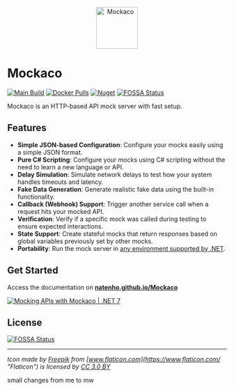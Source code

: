 <p align="center">
    <img src="https://github.com/natenho/Mockaco/raw/master/src/Mockaco/Resources/mockaco-logo.svg" width="96px" height="96px" alt="Mockaco">
</p>

# Mockaco

[![Main Build](https://github.com/natenho/Mockaco/actions/workflows/main-release.yml/badge.svg)](https://github.com/natenho/Mockaco/actions/workflows/main-release.yml) [![Docker Pulls](https://img.shields.io/docker/pulls/natenho/mockaco)](https://hub.docker.com/repository/docker/natenho/mockaco) [![Nuget](https://img.shields.io/nuget/dt/Mockaco?color=blue&label=nuget%20downloads)](https://www.nuget.org/packages/Mockaco/) [![FOSSA Status](https://app.fossa.com/api/projects/git%2Bgithub.com%2Fnatenho%2FMockaco.svg?type=shield)](https://app.fossa.com/projects/git%2Bgithub.com%2Fnatenho%2FMockaco?ref=badge_shield)

Mockaco is an HTTP-based API mock server with fast setup.

## Features

- **Simple JSON-based Configuration**: Configure your mocks easily using a simple JSON format.
- **Pure C# Scripting**: Configure your mocks using C# scripting without the need to learn a new language or API.
- **Delay Simulation**: Simulate network delays to test how your system handles timeouts and latency.
- **Fake Data Generation**: Generate realistic fake data using the built-in functionality.
- **Callback (Webhook) Support**: Trigger another service call when a request hits your mocked API.
- **Verification**: Verify if a specific mock was called during testing to ensure expected interactions.
- **State Support**: Create stateful mocks that return responses based on global variables previously set by other mocks.
- **Portability**: Run the mock server in [any environment supported by .NET](https://github.com/dotnet/core/blob/main/release-notes/6.0/supported-os.md).

## Get Started

Access the documentation on <strong>[natenho.github.io/Mockaco](https://natenho.github.io/Mockaco/)</strong>

[![Mocking APIs with Mockaco | .NET 7](https://user-images.githubusercontent.com/4236481/195997781-b730959e-8d6d-432c-b35a-3adb580abc41.png)](https://www.youtube.com/watch?v=QBnXCgZFzM0 "Mocking APIs with Mockaco | .NET 7")

## License
[![FOSSA Status](https://app.fossa.com/api/projects/git%2Bgithub.com%2Fnatenho%2FMockaco.svg?type=large)](https://app.fossa.com/projects/git%2Bgithub.com%2Fnatenho%2FMockaco?ref=badge_large)

---

*Icon made by [Freepik](https://www.freepik.com/ "Freepik") from [www.flaticon.com](https://www.flaticon.com/ "Flaticon") is licensed by [CC 3.0 BY](http://creativecommons.org/licenses/by/3.0/ "Creative Commons BY 3.0")*

small changes from me to mw